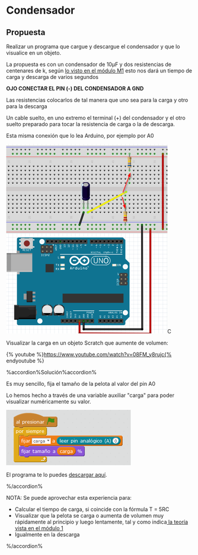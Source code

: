 # Condensador

## Propuesta

Realizar un programa que cargue y descargue el condensador y que lo visualice en un objeto.

La propuesta es con un condensador de 10μF y dos resistencias de centenares de k, según [lo visto en el módulo M1](/condensador1.md) esto nos dará un tiempo de carga y descarga de varios segundos

**OJO CONECTAR EL PIN (-) DEL CONDENSADOR A GND**

Las resistencias colocarlos de tal manera que uno sea para la carga y otro para la descarga

Un cable suelto, en uno extremo el terminal (+) del condensador y el otro suelto preparado para tocar la resistencia de carga o la de descarga.

Esta misma conexión que lo lea Arduino, por ejemplo por A0



 <img src="img/cto-condensador.png" width="435" height="510" />C

Visualizar la carga en un objeto Scratch que aumente de volumen:

{% youtube %}https://www.youtube.com/watch?v=08FM_y8rujc{% endyoutube %}

%accordion%Solución%accordion%

Es muy sencillo, fija el tamaño de la pelota al valor del pin A0

Lo hemos hecho a través de una variable auxiliar "carga" para poder visualizar numéricamente su valor.

<img src="img/condensador.png" width="336" height="149" />

El programa te lo puedes [descargar aquí](http://aularagon.catedu.es/materialesaularagon2013/arduino/M2/condensador.sb2).


%/accordion%

NOTA: Se puede aprovechar esta experiencia para:

- Calcular el tiempo de carga, si coincide con la fórmula T = 5RC
- Visualizar que la pelota se carga o aumenta de volumen muy rápidamente al principio y luego lentamente, tal y como indica[ la teoría vista en el módulo 1](https://catedu.github.io/ensena-pensamiento-computacional-con-arduino/condensador.html)
- Igualmente en la descarga


%/accordion%


